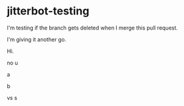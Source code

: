 # jitterbot-testing

I'm testing if the branch gets deleted when I merge this pull request.

I'm giving it another go.

Hi.

no u

a

b

vs
s

